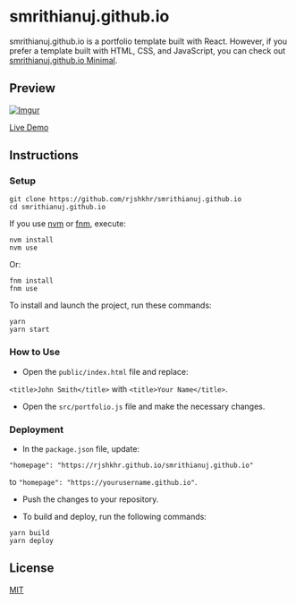 # smrithianuj.github.io

smrithianuj.github.io is a portfolio template built with React. However, if you prefer a template built with HTML, CSS, and JavaScript, you can check out [smrithianuj.github.io Minimal](https://github.com/rjshkhr/smrithianuj.github.io-minimal).

## Preview

[![Imgur](https://imgur.com/FwDMNEM.gif)](https://rjshkhr.github.io/smrithianuj.github.io)

[Live Demo](https://rjshkhr.github.io/smrithianuj.github.io)

## Instructions

### Setup

```shell
git clone https://github.com/rjshkhr/smrithianuj.github.io
cd smrithianuj.github.io
```

If you use [nvm](https://github.com/nvm-sh/nvm) or [fnm](https://github.com/Schniz/fnm), execute:

```shell
nvm install
nvm use
```

Or:

```shell
fnm install
fnm use
```

To install and launch the project, run these commands:

```shell
yarn
yarn start
```

### How to Use

- Open the `public/index.html` file and replace:

`<title>John Smith</title>` with `<title>Your Name</title>`.

- Open the `src/portfolio.js` file and make the necessary changes.

### Deployment

- In the `package.json` file, update:

`"homepage": "https://rjshkhr.github.io/smrithianuj.github.io"`

to `"homepage": "https://yourusername.github.io"`.

- Push the changes to your repository.

- To build and deploy, run the following commands:

```shell
yarn build
yarn deploy
```

## License

[MIT](https://choosealicense.com/licenses/mit/)
